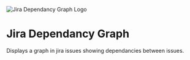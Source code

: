 ![Jira Dependancy Graph Logo](/jira-dependancy-graph/assets/images/logo.png)
# Jira Dependancy Graph

Displays a graph in jira issues showing dependancies between issues.
